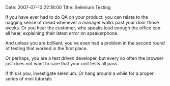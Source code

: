 Date: 2007-07-10 22:18:00
Title: Selenium Testing

If you have ever had to do QA on your product, you can relate to the
nagging sense of dread whenever a manager walks past your door those
weeks. Or you hear the customer, who speaks loud enough the office can
all hear, explaining their latest error on speakerphone.

And unless you are brilliant, you've even had a problem in the second
round of testing that worked in the first place.

Or perhaps, you are a test driven developer, but every so often the
browser just does not want to care that your unit tests all pass.

If this is you, investigate selenium. Or hang around a while for a
proper series of mini tutorials

